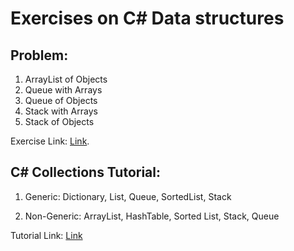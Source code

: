 # Exercises on C# Data structures

## Problem: 
1. ArrayList of Objects
2. Queue with Arrays
3. Queue of Objects
4. Stack with Arrays
5. Stack of Objects

Exercise Link: [Link](https://www.exercisescsharp.com/generic-collections/).

## C# Collections Tutorial: 
1. Generic: 
    Dictionary,
    List,
    Queue,
    SortedList,
    Stack

2. Non-Generic:
    ArrayList,
    HashTable,
    Sorted List,
    Stack,
    Queue

Tutorial Link: [Link](https://www.youtube.com/watch?v=j9N2YOyInRE&ab_channel=Simplilearn)


<!-- SortedList vs Dictionary vs SortedDictionary: https://stackoverflow.com/questions/1427147/sortedlist-sorteddictionary-and-dictionary     -->